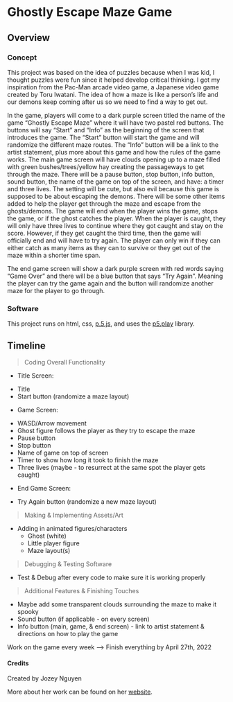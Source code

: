 # Ghostly Escape Maze Game #

## Overview ##

### Concept ###
This project was based on the idea of puzzles because when I was kid, I thought puzzles were fun since it helped develop critical thinking. I got my inspiration from the Pac-Man arcade video game, a Japanese video game created by Toru Iwatani. The idea of how a maze is like a person’s life and our demons keep coming after us so we need to find a way to get out.

In the game, players will come to a dark purple screen titled the name of the game “Ghostly Escape Maze” where it will have two pastel red buttons. The buttons will say “Start” and “Info” as the beginning of the screen that introduces the game. The “Start” button will start the game and will randomize the different maze routes. The “Info” button will be a link to the artist statement, plus more about this game and how the rules of the game works.
The main game screen will have clouds opening up to a maze filled with green bushes/trees/yellow hay creating the passageways to get through the maze. There will be a pause button, stop button, info button, sound button, the name of the game on top of the screen, and have: a timer and three lives. The setting will be cute, but also evil because this game is supposed to be about escaping the demons. There will be some other items added to help the player get through the maze and escape from the ghosts/demons. The game will end when the player wins the game, stops the game, or if the ghost catches the player. When the player is caught, they will only have three lives to continue where they got caught and stay on the score. However, if they get caught the third time, then the game will officially end and will have to try again. The player can only win if they can either catch as many items as they can to survive or they get out of the maze within a shorter time span.

The end game screen will show a dark purple screen with red words saying “Game Over” and there will be a blue button that says “Try Again”. Meaning the player can try the game again and the button will randomize another maze for the player to go through.


### Software ###
This project runs on html, css, [p.5.js](https://p5js.org/), and uses the [p5.play](http://molleindustria.github.io/p5.play/) library.

## Timeline ##
> Coding Overall Functionality
  * Title Screen:
  - Title
  - Start button (randomize a maze layout)
  * Game Screen:
  - WASD/Arrow movement
  - Ghost figure follows the player as they try to escape the maze
  - Pause button
  - Stop button
  - Name of game on top of screen
  - Timer to show how long it took to finish the maze
  - Three lives (maybe - to resurrect at the same spot the player gets caught)
  * End Game Screen:
  - Try Again button (randomize a new maze layout)
> Making & Implementing Assets/Art
  - Adding in animated figures/characters
    - Ghost (white)
    - Little player figure
    - Maze layout(s)
> Debugging & Testing Software
  - Test & Debug after every code to make sure it is working properly
> Additional Features & Finishing Touches
  - Maybe add some transparent clouds surrounding the maze to make it spooky
  - Sound button (if applicable - on every screen)
  - Info button (main, game, & end screen) - link to artist statement & directions on how to play the game

Work on the game every week -->
Finish everything by April 27th, 2022

#### Credits ####
Created by Jozey Nguyen

More about her work can be found on her [website](https://joko28.github.io/portfolio/index.html).
